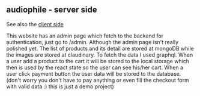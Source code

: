 ## audiophile - server side

See also the [client side](https://github.com/andreasrobert/ecommerce-audiophile-client)

This website has an admin page which fetch to the backend for authentication, just go to /admin. Although the admin page isn't really polished yet.
The list of products and its detail are stored at mongoDB while the images are stored at claudinary. To fetch the data I used graphql.
When a user add a product to the cart it will be stored to the local storage which then is used by the react state so the user can see his/her cart.
When a user click payment button the user data will be stored to the database.(don't worry you don't have to pay anything or even fill the checkout form with valid data :) this is just a demo project)
